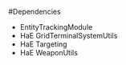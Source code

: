 #Dependencies

- EntityTrackingModule
- HaE GridTerminalSystemUtils
- HaE Targeting
- HaE WeaponUtils